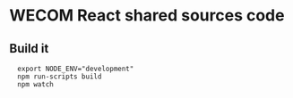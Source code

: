 # WECOM React shared sources code

## Build it 


``` 
  export NODE_ENV="development"
  npm run-scripts build
  npm watch
 ```
